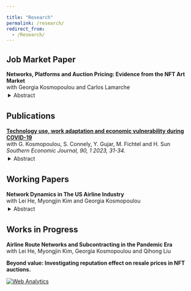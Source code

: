 ```yaml
---

title: "Research"
permalink: /research/
redirect_from: 
  - /Research/
---
```

<html>
<head>
<style>
details > summary {
  padding: 4px;
}
details > p {
  padding: 4px;
  margin: 0;
}
</style>
</head>
<body>
<h2>Job Market Paper</h2>
<b>Networks, Platforms and Auction Pricing: Evidence from the NFT Art Market</b><br>
with Georgia Kosmopoulou and Carlos Lamarche
<details>
  <summary>Abstract</summary>
  <p align="justify" >In this paper, we study the Non-fungible Token (NFT) art marketplace to gain insights into how trading networks, platform connections, and social media interactions impact prices. We focus on the interdependence among artists, collectors, and sellers, each with varying levels of influence and visibility. Our findings reveal differential effects on the price distribution: for lower-valued NFTs, seller trading networks primarily dictate prices, whereas for higher-valued NFTs, the influence of platform connections, specifically popularity, emerges as a critical pricing factor. Buyers often perceive extensive trading networks as validation for higher bids, while involvement in the platform community and social media interactions appear to have no bearing on prices. Our research underscores that in decentralized markets, the power to set prices rests to a large extent with trading networks and platform connections, while their relative influence varies based on the NFT's value.</p>
</details>



<!-- publication -->
<h2>Publications</h2>  
<a href="https://doi.org/10.1002/soej.12634"><b>Technology use, work adaptation and economic vulnerability during COVID-19</b></a> <br>
with G. Kosmopoulou, S. Connely, Y. Gujar, M. Fichtel and H. Sun <br>
<i>Southern Economic Journal, 90, 1 2023, 31-34.</i>
<details>
  <summary>Abstract</summary>
  <p align="justify">We explore how technology use helped to cope with the stresses of social distancing during the pandemic contributing insights about the impact of work adaptation enabled by technology on economic vulnerability and resilience. Using a three-wave survey conducted across 10 states in the United States, we found evidence that a high level of technology use was linked to a greater chance of maintaining employment during the pandemic. We evaluate job retention as a function of an index based on the prevalence of information technology (IT) usage in the workplace and psychological and somatic well-being, controlling for technology use outside of the workplace, and socioeconomic and demographic characteristics.</p>
</details>
<h2>Working Papers</h2>
<b>Network Dynamics in The US Airline Industry</b><br>
with Lei He, Myongjin Kim and Georgia Kosmopoulou
<details>
  <summary>Abstract</summary>
  <p align="justify">We studied the evolution of subcontracting networks of airline carriers in the U.S. and the effect of COVID-19 on competition and cooperative behaviors in the airline industry. We show how shelter-in-place restrictions during the pandemic affected the market and altered the subcontracting networks of airlines. Using Bayesian estimation, we find the probability of link formation based on the rivals' network, past relationships, and types of service. Additionally, we examine the impact of shelter-in-place restrictions on the market exit decisions of regional airlines.</p>
</details>

<h2>Works in Progress</h2>
<p><b>Airline Route Networks and Subcontracting in the Pandemic Era</b><br>
with Lei He, Myongjin Kim, Georgia Kosmopoulou and Qihong Liu</p>
<b>Beyond value: Investigating reputation effect on resale prices in NFT auctions.</b><br>


</body>
</html>



<!-- Default Statcounter code for JobMarketWebsite
https://kasrakhadem.github.io/ -->
<script type="text/javascript">
var sc_project=12933453; 
var sc_invisible=1; 
var sc_security="80c814b0"; 
</script>
<script type="text/javascript"
src="https://www.statcounter.com/counter/counter.js" async></script>
<noscript><div class="statcounter"><a title="Web Analytics"
href="https://statcounter.com/" target="_blank"><img class="statcounter"
src="https://c.statcounter.com/12933453/0/80c814b0/1/" alt="Web Analytics"
referrerPolicy="no-referrer-when-downgrade"></a></div></noscript>
<!-- End of Statcounter Code -->